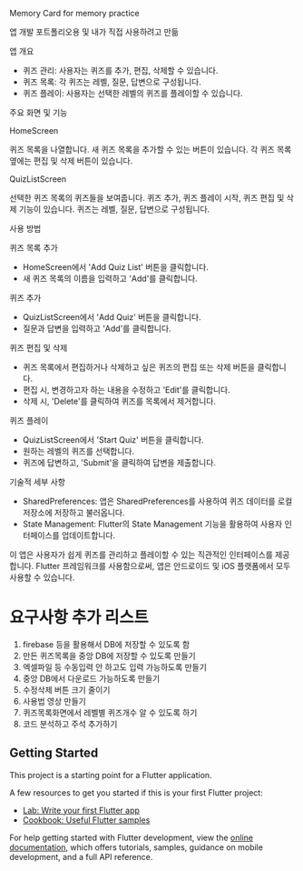 
Memory Card for memory practice

앱 개발 포트폴리오용 및 내가 직접 사용하려고 만듦

앱 개요
- 퀴즈 관리: 사용자는 퀴즈를 추가, 편집, 삭제할 수 있습니다.
- 퀴즈 목록: 각 퀴즈는 레벨, 질문, 답변으로 구성됩니다.
- 퀴즈 플레이: 사용자는 선택한 레벨의 퀴즈를 플레이할 수 있습니다.

주요 화면 및 기능

HomeScreen

퀴즈 목록을 나열합니다.
새 퀴즈 목록을 추가할 수 있는 버튼이 있습니다.
각 퀴즈 목록 옆에는 편집 및 삭제 버튼이 있습니다.

QuizListScreen

선택한 퀴즈 목록의 퀴즈들을 보여줍니다.
퀴즈 추가, 퀴즈 플레이 시작, 퀴즈 편집 및 삭제 기능이 있습니다.
퀴즈는 레벨, 질문, 답변으로 구성됩니다.


사용 방법

퀴즈 목록 추가
- HomeScreen에서 'Add Quiz List' 버튼을 클릭합니다.
- 새 퀴즈 목록의 이름을 입력하고 'Add'를 클릭합니다.

퀴즈 추가
- QuizListScreen에서 'Add Quiz' 버튼을 클릭합니다.
- 질문과 답변을 입력하고 'Add'를 클릭합니다.

퀴즈 편집 및 삭제
- 퀴즈 목록에서 편집하거나 삭제하고 싶은 퀴즈의 편집 또는 삭제 버튼을 클릭합니다.
- 편집 시, 변경하고자 하는 내용을 수정하고 'Edit'를 클릭합니다.
- 삭제 시, 'Delete'를 클릭하여 퀴즈를 목록에서 제거합니다.

퀴즈 플레이
- QuizListScreen에서 'Start Quiz' 버튼을 클릭합니다.
- 원하는 레벨의 퀴즈를 선택합니다.
- 퀴즈에 답변하고, 'Submit'을 클릭하여 답변을 제출합니다.

기술적 세부 사항
- SharedPreferences: 앱은 SharedPreferences를 사용하여 퀴즈 데이터를 로컬 저장소에 저장하고 불러옵니다.
- State Management: Flutter의 State Management 기능을 활용하여 사용자 인터페이스를 업데이트합니다.

이 앱은 사용자가 쉽게 퀴즈를 관리하고 플레이할 수 있는 직관적인 인터페이스를 제공합니다. Flutter 프레임워크를 사용함으로써, 앱은 안드로이드 및 iOS 플랫폼에서 모두 사용할 수 있습니다.


# 요구사항 추가 리스트

1. firebase 등을 활용해서 DB에 저장할 수 있도록 함
2. 만든 퀴즈목록을 중앙 DB에 저장할 수 있도록 만들기
3. 엑셀파일 등 수동입력 안 하고도 입력 가능하도록 만들기
4. 중앙 DB에서 다운로드 가능하도록 만들기
5. 수정삭제 버튼 크기 줄이기
6. 사용법 영상 만들기
7. 퀴즈목록화면에서 레벨별 퀴즈개수 알 수 있도록 하기 
8. 코드 분석하고 주석 추가하기


## Getting Started

This project is a starting point for a Flutter application.

A few resources to get you started if this is your first Flutter project:

- [Lab: Write your first Flutter app](https://docs.flutter.dev/get-started/codelab)
- [Cookbook: Useful Flutter samples](https://docs.flutter.dev/cookbook)

For help getting started with Flutter development, view the
[online documentation](https://docs.flutter.dev/), which offers tutorials,
samples, guidance on mobile development, and a full API reference.

